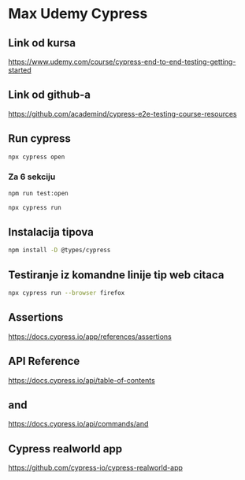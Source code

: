 # Max Udemy Cypress

## Link od kursa

<https://www.udemy.com/course/cypress-end-to-end-testing-getting-started>

## Link od github-a

<https://github.com/academind/cypress-e2e-testing-course-resources>

## Run cypress

```bash
npx cypress open
```

### Za 6 sekciju

```bash
npm run test:open
```

```bash
npx cypress run
```

## Instalacija tipova

```bash
npm install -D @types/cypress
```

## Testiranje iz komandne linije tip web citaca

```bash
npx cypress run --browser firefox
```

## Assertions

<https://docs.cypress.io/app/references/assertions>

## API Reference

<https://docs.cypress.io/api/table-of-contents>

## and

<https://docs.cypress.io/api/commands/and>

## Cypress realworld app

<https://github.com/cypress-io/cypress-realworld-app>
